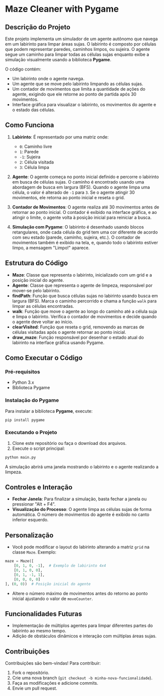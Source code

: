 # Maze Cleaner with Pygame

## Descrição do Projeto

Este projeto implementa um simulador de um agente autônomo que navega em um labirinto para limpar áreas sujas. O labirinto é composto por células que podem representar paredes, caminhos limpos, ou sujeira. O agente segue um caminho para limpar todas as células sujas enquanto exibe a simulação visualmente usando a biblioteca **Pygame**.

O código contém:
- Um labirinto onde o agente navega.
- Um agente que se move pelo labirinto limpando as células sujas.
- Um contador de movimentos que limita a quantidade de ações do agente, exigindo que ele retorne ao ponto de partida após 30 movimentos.
- Interface gráfica para visualizar o labirinto, os movimentos do agente e o estado das células.

## Como Funciona

1. **Labirinto**: É representado por uma matriz onde:
   - `0`: Caminho livre
   - `1`: Parede
   - `-1`: Sujeira
   - `2`: Célula visitada
   - `3`: Célula limpa

2. **Agente**: O agente começa no ponto inicial definido e percorre o labirinto em busca de células sujas. O caminho é encontrado usando uma abordagem de busca em largura (BFS). Quando o agente limpa uma célula, o valor é alterado de `-1` para `3`. Se o agente atingir 30 movimentos, ele retorna ao ponto inicial e reseta o grid.

3. **Contador de Movimentos**: O agente realiza até 30 movimentos antes de retornar ao ponto inicial. O contador é exibido na interface gráfica, e ao atingir o limite, o agente volta à posição inicial para reiniciar a busca.

4. **Simulação com Pygame**: O labirinto é desenhado usando blocos retangulares, onde cada célula do grid tem uma cor diferente de acordo com seu estado (parede, caminho, sujeira, etc.). O contador de movimentos também é exibido na tela, e, quando todo o labirinto estiver limpo, a mensagem "Limpo!" aparece.

## Estrutura do Código

- **Maze**: Classe que representa o labirinto, inicializado com um grid e a posição inicial do agente.
- **Agente**: Classe que representa o agente de limpeza, responsável por mover-se pelo labirinto.
- **findPath**: Função que busca células sujas no labirinto usando busca em largura (BFS). Marca o caminho percorrido e chama a função `walk` para limpar as células encontradas.
- **walk**: Função que move o agente ao longo do caminho até a célula suja e limpa o labirinto. Verifica o contador de movimentos e decide quando o agente deve voltar ao início.
- **clearVisited**: Função que reseta o grid, removendo as marcas de células visitadas após o agente retornar ao ponto inicial.
- **draw_maze**: Função responsável por desenhar o estado atual do labirinto na interface gráfica usando Pygame.

## Como Executar o Código

### Pré-requisitos

- Python 3.x
- Biblioteca Pygame

### Instalação do Pygame

Para instalar a biblioteca **Pygame**, execute:

```bash
pip install pygame
```

### Executando o Projeto

1. Clone este repositório ou faça o download dos arquivos.
2. Execute o script principal:

```bash
python main.py
```

A simulação abrirá uma janela mostrando o labirinto e o agente realizando a limpeza.

## Controles e Interação

- **Fechar Janela**: Para finalizar a simulação, basta fechar a janela ou pressionar "Alt + F4".
- **Visualização do Processo**: O agente limpa as células sujas de forma automática. O número de movimentos do agente é exibido no canto inferior esquerdo.

## Personalização

- Você pode modificar o layout do labirinto alterando a matriz `grid` na classe `Maze`. Exemplo:
  
```python
maze = Maze([
    [0, 1, 0, -1],  # Exemplo de labirinto 4x4
    [0, 1, 0, 0],
    [0, 1, -1, 1],
    [0, 0, 0, 0]
], (0, 0))  # Posição inicial do agente
```

- Altere o número máximo de movimentos antes do retorno ao ponto inicial ajustando o valor de `moveCounter`.

## Funcionalidades Futuras

- Implementação de múltiplos agentes para limpar diferentes partes do labirinto ao mesmo tempo.
- Adição de obstáculos dinâmicos e interação com múltiplas áreas sujas.

## Contribuições

Contribuições são bem-vindas! Para contribuir:
1. Fork o repositório.
2. Crie uma nova branch (`git checkout -b minha-nova-funcionalidade`).
3. Faça as modificações e adicione commits.
4. Envie um pull request.
